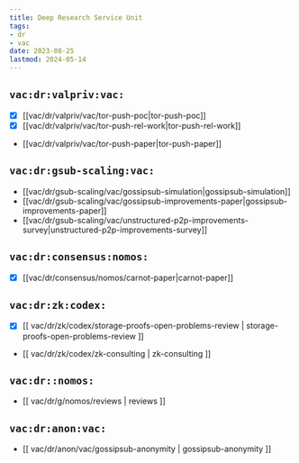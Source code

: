 ```yaml
---
title: Deep Research Service Unit
tags:
- dr
- vac
date: 2023-08-25
lastmod: 2024-05-14
---
```


## `vac:dr:valpriv:vac:`

* [x] [[vac/dr/valpriv/vac/tor-push-poc|tor-push-poc]]
* [x] [[vac/dr/valpriv/vac/tor-push-rel-work|tor-push-rel-work]]
* [[vac/dr/valpriv/vac/tor-push-paper|tor-push-paper]]

## `vac:dr:gsub-scaling:vac:`

* [[vac/dr/gsub-scaling/vac/gossipsub-simulation|gossipsub-simulation]]
* [[vac/dr/gsub-scaling/vac/gossipsub-improvements-paper|gossipsub-improvements-paper]]
* [[vac/dr/gsub-scaling/vac/unstructured-p2p-improvements-survey|unstructured-p2p-improvements-survey]]

## `vac:dr:consensus:nomos:`

* [x] [[vac/dr/consensus/nomos/carnot-paper|carnot-paper]]

## `vac:dr:zk:codex:`

* [x] [[ vac/dr/zk/codex/storage-proofs-open-problems-review | storage-proofs-open-problems-review ]]
* [[ vac/dr/zk/codex/zk-consulting | zk-consulting ]]

## `vac:dr::nomos:`
* [[ vac/dr/g/nomos/reviews | reviews ]]

## `vac:dr:anon:vac:`
* [[ vac/dr/anon/vac/gossipsub-anonymity | gossipsub-anonymity ]]

